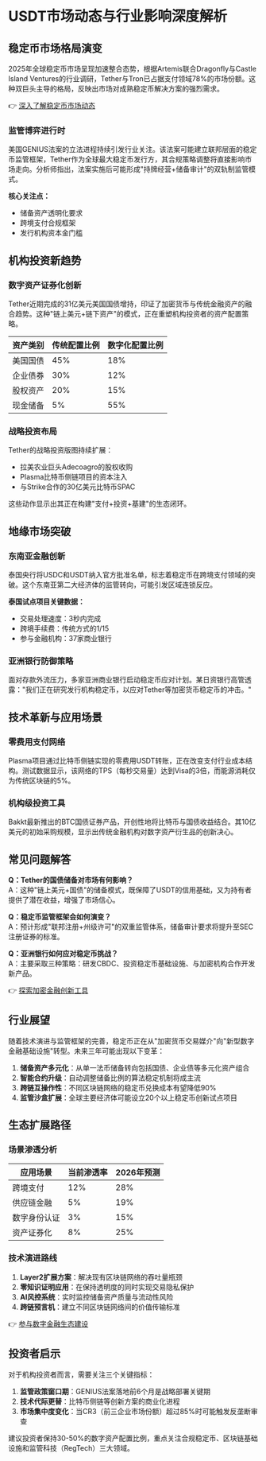 # USDT市场动态与行业影响深度解析

## 稳定币市场格局演变

2025年全球稳定币市场呈现加速整合态势，根据Artemis联合Dragonfly与Castle Island Ventures的行业调研，Tether与Tron已占据支付领域78%的市场份额。这种双巨头主导的格局，反映出市场对成熟稳定币解决方案的强烈需求。

👉 [深入了解稳定币市场动态](https://bit.ly/okx_welcome)

### 监管博弈进行时

美国GENIUS法案的立法进程持续引发行业关注。该法案可能建立联邦层面的稳定币监管框架，Tether作为全球最大稳定币发行方，其合规策略调整将直接影响市场走向。分析师指出，法案实施后可能形成"持牌经营+储备审计"的双轨制监管模式。

**核心关注点：**
- 储备资产透明化要求
- 跨境支付合规框架
- 发行机构资本金门槛

## 机构投资新趋势

### 数字资产证券化创新

Tether近期完成的31亿美元美国国债增持，印证了加密货币与传统金融资产的融合趋势。这种"链上美元+链下资产"的模式，正在重塑机构投资者的资产配置策略。

| 资产类别   | 传统配置比例 | 数字化配置比例 |
|------------|--------------|----------------|
| 美国国债   | 45%          | 18%            |
| 企业债券   | 30%          | 12%            |
| 股权资产   | 20%          | 15%            |
| 现金储备   | 5%           | 55%            |

### 战略投资布局

Tether的战略投资版图持续扩展：
- 拉美农业巨头Adecoagro的股权收购
- Plasma比特币侧链项目的资本注入
- 与Strike合作的30亿美元比特币SPAC

这些动作显示出其正在构建"支付+投资+基建"的生态闭环。

## 地缘市场突破

### 东南亚金融创新

泰国央行将USDC和USDT纳入官方批准名单，标志着稳定币在跨境支付领域的突破。这个东南亚第二大经济体的监管转向，可能引发区域连锁反应。

**泰国试点项目关键数据：**
- 交易处理速度：3秒内完成
- 跨境手续费：传统方式的1/15
- 参与金融机构：37家商业银行

### 亚洲银行防御策略

面对存款外流压力，多家亚洲商业银行启动稳定币应对计划。某日资银行高管透露："我们正在研究发行机构稳定币，以应对Tether等加密货币稳定币的冲击。"

## 技术革新与应用场景

### 零费用支付网络

Plasma项目通过比特币侧链实现的零费用USDT转账，正在改变支付行业成本结构。测试数据显示，该网络的TPS（每秒交易量）达到Visa的3倍，而能源消耗仅为传统区块链的5%。

### 机构级投资工具

Bakkt最新推出的BTC国债证券产品，开创性地将比特币与国债收益结合。其10亿美元的初始采购规模，显示出传统金融机构对数字资产衍生品的创新决心。

## 常见问题解答

**Q：Tether的国债储备对市场有何影响？**  
A：这种"链上美元+国债"的储备模式，既保障了USDT的信用基础，又为持有者提供了潜在收益，增强了市场信心。

**Q：稳定币监管框架会如何演变？**  
A：预计形成"联邦注册+州级许可"的双重监管体系，储备审计要求将提升至SEC注册证券的标准。

**Q：亚洲银行如何应对稳定币挑战？**  
A：主要采取三种策略：研发CBDC、投资稳定币基础设施、与加密机构合作开发新产品。

👉 [探索加密金融创新工具](https://bit.ly/okx_welcome)

## 行业展望

随着技术演进与监管框架的完善，稳定币正在从"加密货币交易媒介"向"新型数字金融基础设施"转型。未来三年可能出现以下变革：

1. **储备资产多元化**：从单一法币储备转向包括国债、企业债等多元化资产组合
2. **智能合约升级**：自动调整储备比例的算法稳定机制将成主流
3. **跨链互操作性**：不同区块链网络的稳定币兑换成本有望降低90%
4. **监管沙盒扩展**：全球主要经济体可能设立20个以上稳定币创新试点项目

## 生态扩展路径

### 场景渗透分析

| 应用场景     | 当前渗透率 | 2026年预测 |
|--------------|------------|------------|
| 跨境支付     | 12%        | 28%        |
| 供应链金融   | 5%         | 19%        |
| 数字身份认证 | 3%         | 15%        |
| 资产证券化   | 8%         | 25%        |

### 技术演进路线

1. **Layer2扩展方案**：解决现有区块链网络的吞吐量瓶颈
2. **零知识证明应用**：在保持透明度的同时实现交易隐私保护
3. **AI风控系统**：实时监控储备资产质量与流动性风险
4. **跨链预言机**：建立不同区块链网络间的价值传输标准

👉 [参与数字金融生态建设](https://bit.ly/okx_welcome)

## 投资者启示

对于机构投资者而言，需要关注三个关键指标：
1. **监管政策窗口期**：GENIUS法案落地前6个月是战略部署关键期
2. **技术代际更替**：比特币侧链等创新方案的商业化进程
3. **市场集中度变化**：当CR3（前三企业市场份额）超过85%时可能触发反垄断审查

建议投资者保持30-50%的数字资产配置比例，重点关注合规稳定币、区块链基础设施和监管科技（RegTech）三大领域。